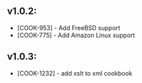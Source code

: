 ## v1.0.2:

* [COOK-953] - Add FreeBSD support
* [COOK-775] - Add Amazon Linux support

## v1.0.3:
* [COOK-1232] - add xslt to xml cookbook
